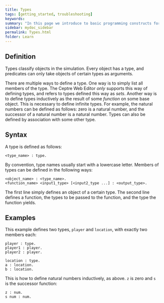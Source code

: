 ```yaml
---
title: Types
tags: [getting_started, troubleshooting]
keywords:
summary: "In this page we introduce to basic programming constructs for ceptre language - Types"
sidebar: mydoc_sidebar
permalink: Types.html
folder: Learn
---
```


## Definition

Types classify objects in the simulation. Every object has a type, and predicates can only take 
objects of certain types as arguments.

There are multiple ways to define a type. One way is to simply list all members of the type. The 
Ceptre Web Editor *only* supports this way of defining types, and refers to types defined this way 
as *sets*. Another way is to define types inductively as the result of some *function* on some base 
object. This is necessary to define infinite types. For example, the natural numbers can be defined 
as follows: zero is a natural number, and the successor of a natural number is a natural number. 
Types can also be defined by association with some other type.

## Syntax

A type is defined as follows:
```
<type_name> : type.
```

By convention, type names usually start with a lowercase letter. Members of types can be defined in 
the following ways:
```
<object_name> : <type_name>.
<function_name> <input1_type> [<input2_type ...] : <output_type>.
```
The first line simply defines an object of a certain type. The second line defines a function, the 
types to be passed to the function, and the type the function yields.

## Examples
This example defines two types, `player` and `location`, with exactly two members each:
```
player : type.
player1 : player.
player2 : player.

location : type.
a : location.
b : location.
```

This is how to define natural numbers inductively, as above. `z` is zero and `s` is the successor 
function:
```
z : num.
s num : num.
```
